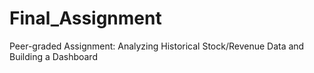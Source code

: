 # Final_Assignment
Peer-graded Assignment: Analyzing Historical Stock/Revenue Data and Building a Dashboard

